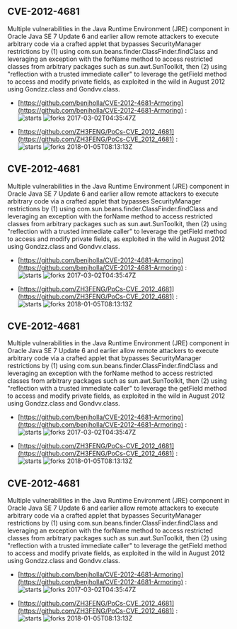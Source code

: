 ## CVE-2012-4681
 Multiple vulnerabilities in the Java Runtime Environment (JRE) component in Oracle Java SE 7 Update 6 and earlier allow remote attackers to execute arbitrary code via a crafted applet that bypasses SecurityManager restrictions by (1) using com.sun.beans.finder.ClassFinder.findClass and leveraging an exception with the forName method to access restricted classes from arbitrary packages such as sun.awt.SunToolkit, then (2) using "reflection with a trusted immediate caller" to leverage the getField method to access and modify private fields, as exploited in the wild in August 2012 using Gondzz.class and Gondvv.class.

- [https://github.com/benjholla/CVE-2012-4681-Armoring](https://github.com/benjholla/CVE-2012-4681-Armoring) :  
![starts](https://img.shields.io/github/stars/benjholla/CVE-2012-4681-Armoring.svg) 
![forks](https://img.shields.io/github/forks/benjholla/CVE-2012-4681-Armoring.svg) 
2017-03-02T04:35:47Z

- [https://github.com/ZH3FENG/PoCs-CVE_2012_4681](https://github.com/ZH3FENG/PoCs-CVE_2012_4681) :  
![starts](https://img.shields.io/github/stars/ZH3FENG/PoCs-CVE_2012_4681.svg) 
![forks](https://img.shields.io/github/forks/ZH3FENG/PoCs-CVE_2012_4681.svg) 
2018-01-05T08:13:13Z

## CVE-2012-4681
 Multiple vulnerabilities in the Java Runtime Environment (JRE) component in Oracle Java SE 7 Update 6 and earlier allow remote attackers to execute arbitrary code via a crafted applet that bypasses SecurityManager restrictions by (1) using com.sun.beans.finder.ClassFinder.findClass and leveraging an exception with the forName method to access restricted classes from arbitrary packages such as sun.awt.SunToolkit, then (2) using "reflection with a trusted immediate caller" to leverage the getField method to access and modify private fields, as exploited in the wild in August 2012 using Gondzz.class and Gondvv.class.

- [https://github.com/benjholla/CVE-2012-4681-Armoring](https://github.com/benjholla/CVE-2012-4681-Armoring) :  
![starts](https://img.shields.io/github/stars/benjholla/CVE-2012-4681-Armoring.svg) 
![forks](https://img.shields.io/github/forks/benjholla/CVE-2012-4681-Armoring.svg) 
2017-03-02T04:35:47Z

- [https://github.com/ZH3FENG/PoCs-CVE_2012_4681](https://github.com/ZH3FENG/PoCs-CVE_2012_4681) :  
![starts](https://img.shields.io/github/stars/ZH3FENG/PoCs-CVE_2012_4681.svg) 
![forks](https://img.shields.io/github/forks/ZH3FENG/PoCs-CVE_2012_4681.svg) 
2018-01-05T08:13:13Z

## CVE-2012-4681
 Multiple vulnerabilities in the Java Runtime Environment (JRE) component in Oracle Java SE 7 Update 6 and earlier allow remote attackers to execute arbitrary code via a crafted applet that bypasses SecurityManager restrictions by (1) using com.sun.beans.finder.ClassFinder.findClass and leveraging an exception with the forName method to access restricted classes from arbitrary packages such as sun.awt.SunToolkit, then (2) using "reflection with a trusted immediate caller" to leverage the getField method to access and modify private fields, as exploited in the wild in August 2012 using Gondzz.class and Gondvv.class.

- [https://github.com/benjholla/CVE-2012-4681-Armoring](https://github.com/benjholla/CVE-2012-4681-Armoring) :  
![starts](https://img.shields.io/github/stars/benjholla/CVE-2012-4681-Armoring.svg) 
![forks](https://img.shields.io/github/forks/benjholla/CVE-2012-4681-Armoring.svg) 
2017-03-02T04:35:47Z

- [https://github.com/ZH3FENG/PoCs-CVE_2012_4681](https://github.com/ZH3FENG/PoCs-CVE_2012_4681) :  
![starts](https://img.shields.io/github/stars/ZH3FENG/PoCs-CVE_2012_4681.svg) 
![forks](https://img.shields.io/github/forks/ZH3FENG/PoCs-CVE_2012_4681.svg) 
2018-01-05T08:13:13Z

## CVE-2012-4681
 Multiple vulnerabilities in the Java Runtime Environment (JRE) component in Oracle Java SE 7 Update 6 and earlier allow remote attackers to execute arbitrary code via a crafted applet that bypasses SecurityManager restrictions by (1) using com.sun.beans.finder.ClassFinder.findClass and leveraging an exception with the forName method to access restricted classes from arbitrary packages such as sun.awt.SunToolkit, then (2) using "reflection with a trusted immediate caller" to leverage the getField method to access and modify private fields, as exploited in the wild in August 2012 using Gondzz.class and Gondvv.class.

- [https://github.com/benjholla/CVE-2012-4681-Armoring](https://github.com/benjholla/CVE-2012-4681-Armoring) :  
![starts](https://img.shields.io/github/stars/benjholla/CVE-2012-4681-Armoring.svg) 
![forks](https://img.shields.io/github/forks/benjholla/CVE-2012-4681-Armoring.svg) 
2017-03-02T04:35:47Z

- [https://github.com/ZH3FENG/PoCs-CVE_2012_4681](https://github.com/ZH3FENG/PoCs-CVE_2012_4681) :  
![starts](https://img.shields.io/github/stars/ZH3FENG/PoCs-CVE_2012_4681.svg) 
![forks](https://img.shields.io/github/forks/ZH3FENG/PoCs-CVE_2012_4681.svg) 
2018-01-05T08:13:13Z

